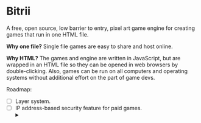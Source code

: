 # Bitrii

A free, open source, low barrier to entry, pixel art game engine for creating games that run in one HTML file.

**Why one file?** Single file games are easy to share and host online.

**Why HTML?** The games and engine are written in JavaScript, but are wrapped in an HTML file so they can be opened in web browsers by double-clicking. Also, games can be run on all computers and operating systems without additional effort on the part of game devs.

Roadmap:
- [ ] Layer system.
- [ ] IP address-based security feature for paid games.<details><summary></summary>To prevent piracy, downloads will be configured to only run on the downloader's IP address. This feature will be disabled by default, but can be enabled for paid software.</details>
